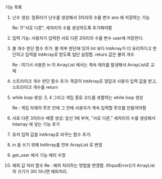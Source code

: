 기능 목록

1. 난수 생성:
컴퓨터가 난수를 생성해서 3자리의 수를 변수 ans 에 저장하는 기능 

   Re: 1)"서로 다른", 세자리의 수를 생성하도록 추가해야함 

2. 입력 기능:
사용자가 입력한 서로 다른 3자리의 수를 변수 user에 저장한다.

3. 볼 개수 판단 함수 추가:
볼 여부 판단에 있어 Int 보다 IntArray가 더 유리하다고 판단하고 입력을 IntArray로 받도록 일단 설정함.
return 값은 볼의 개수
 
   Re : 여기서 사용한 in 이 ArrayList 에서는 계속 에러를 발생해서 ArrayList로 교체

4. 스트라이크 개수 판단 함수 추가:
똑같이 IntArray로 정답과 사용자 입력 값을 받고, 스트라이크 개수를 return

5. while loop 생성:
   3, 4 그리고 게임 종료 코드를 포함하는 while loop 생성
   
   Re : 게임 자체의 루프 안에 그 안에 사용자가 계속 입력할 루프를 만들어야함

6. 서로 다른 3자리수 배열 생성: 
   앞선 1에 부쳐, "서로 다른," 세자리의 수를 생성해서 Intarray 에 넣는 기능 추가

7. 유저 입력 값을 IntArray로 바꾸는 함수 추가:

8. in 을 쓰기 위해 IntArray를 전부 ArrayList 로 변경

9. get_user 에서 기능 에러 수정

10. 예외 값 처리 함수 
   Re : 예외 처리하는 방법을 변경함. ifInputError()가 ArrayList의 크기가 3이 아니면 예외처리.